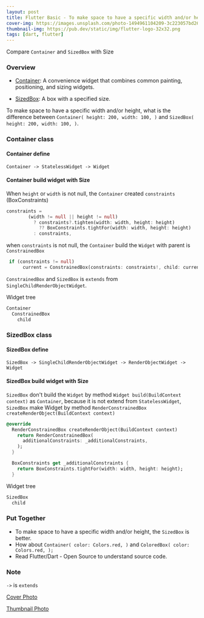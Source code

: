 ```yaml
---
layout: post
title: Flutter Basic - To make space to have a specific width and/or height, what is the difference between Container and SizedBox
cover-img: https://images.unsplash.com/photo-1494961104209-3c223057bd26
thumbnail-img: https://pub.dev/static/img/flutter-logo-32x32.png
tags: [dart, flutter]
---
```


Compare `Container` and `SizedBox` with Size

### Overview

- [Container](https://api.flutter.dev/flutter/widgets/Container-class.html): A convenience widget that combines common painting, positioning, and sizing widgets.

- [SizedBox](https://api.flutter.dev/flutter/widgets/SizedBox-class.html): A box with a specified size.


To make space to have a specific width and/or height, what is the difference between
`Container( height: 200, width: 100, )` and `SizedBox( height: 200, width: 100, )`.

### Container class

#### Container define

`Container -> StatelessWidget -> Widget
`
#### Container build widget with Size

When `height` or  `width` is not null, the `Container` created  `constraints` (BoxConstraints)

```dart
constraints =
        (width != null || height != null)
          ? constraints?.tighten(width: width, height: height)
            ?? BoxConstraints.tightFor(width: width, height: height)
          : constraints,
```

when `constraints` is not null, the `Container` build the `Widget` with parent is `ConstrainedBox`

```dart
 if (constraints != null)
      current = ConstrainedBox(constraints: constraints!, child: current);
```
`ConstrainedBox` and  `SizedBox` is `extends` from `SingleChildRenderObjectWidget`.

Widget tree 
```dart
Container
  ConstrainedBox
    child
```

### SizedBox class 


#### SizedBox define

`SizedBox -> SingleChildRenderObjectWidget -> RenderObjectWidget -> Widget
`
#### SizedBox build widget with Size

`SizedBox` don't build the `Widget` by method `Widget build(BuildContext context)`  as `Container`,
because it is not extend from `StatelessWidget`, 
`SizedBox` make Widget by method `RenderConstrainedBox createRenderObject(BuildContext context)` 

```dart
@override
  RenderConstrainedBox createRenderObject(BuildContext context)
    return RenderConstrainedBox(
      additionalConstraints: _additionalConstraints,
    );
  }

  BoxConstraints get _additionalConstraints {
    return BoxConstraints.tightFor(width: width, height: height);
  }
```

Widget tree 
```dart
SizedBox
  child
```


### Put Together
- To make space to have a specific width and/or height, the `SizedBox` is better.
- How about `Container( color: Colors.red, )` and  `ColoredBox( color: Colors.red, );`
- Read Flutter/Dart - Open Source to understand source code.

### Note

`->` is `extends`

[Cover Photo](https://unsplash.com/photos/uBe2mknURG4)

[Thumbnail Photo](https://pub.dev/static/img/flutter-logo-32x32.png)

